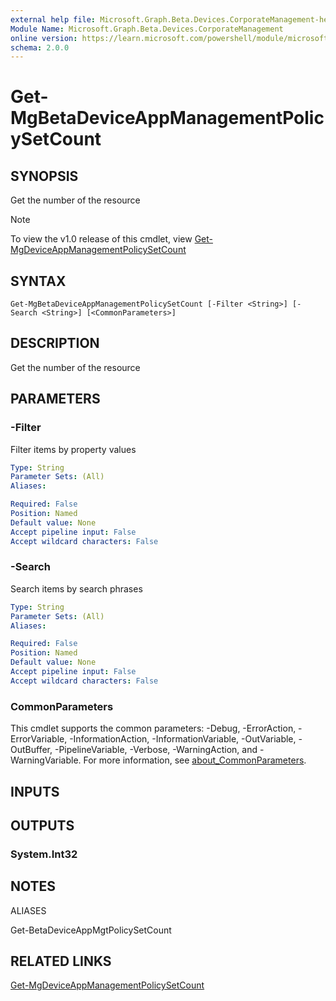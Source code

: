 ```yaml
---
external help file: Microsoft.Graph.Beta.Devices.CorporateManagement-help.xml
Module Name: Microsoft.Graph.Beta.Devices.CorporateManagement
online version: https://learn.microsoft.com/powershell/module/microsoft.graph.beta.devices.corporatemanagement/get-mgbetadeviceappmanagementpolicysetcount
schema: 2.0.0
---
```


# Get-MgBetaDeviceAppManagementPolicySetCount

## SYNOPSIS
Get the number of the resource

> [!NOTE]
> To view the v1.0 release of this cmdlet, view [Get-MgDeviceAppManagementPolicySetCount](/powershell/module/Microsoft.Graph.Devices.CorporateManagement/Get-MgDeviceAppManagementPolicySetCount?view=graph-powershell-v1.0)

## SYNTAX

```
Get-MgBetaDeviceAppManagementPolicySetCount [-Filter <String>] [-Search <String>] [<CommonParameters>]
```

## DESCRIPTION
Get the number of the resource

## PARAMETERS

### -Filter
Filter items by property values

```yaml
Type: String
Parameter Sets: (All)
Aliases:

Required: False
Position: Named
Default value: None
Accept pipeline input: False
Accept wildcard characters: False
```

### -Search
Search items by search phrases

```yaml
Type: String
Parameter Sets: (All)
Aliases:

Required: False
Position: Named
Default value: None
Accept pipeline input: False
Accept wildcard characters: False
```

### CommonParameters
This cmdlet supports the common parameters: -Debug, -ErrorAction, -ErrorVariable, -InformationAction, -InformationVariable, -OutVariable, -OutBuffer, -PipelineVariable, -Verbose, -WarningAction, and -WarningVariable. For more information, see [about_CommonParameters](http://go.microsoft.com/fwlink/?LinkID=113216).

## INPUTS

## OUTPUTS

### System.Int32
## NOTES

ALIASES

Get-BetaDeviceAppMgtPolicySetCount

## RELATED LINKS
[Get-MgDeviceAppManagementPolicySetCount](/powershell/module/Microsoft.Graph.Devices.CorporateManagement/Get-MgDeviceAppManagementPolicySetCount?view=graph-powershell-v1.0)

